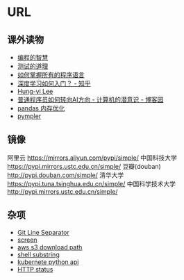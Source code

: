 # URL
## 课外读物
- [编程的智慧](http://www.yinwang.org/blog-cn/2015/11/21/programming-philosophy)
- [测试的道理](http://www.yinwang.org/blog-cn/2016/09/14/tests)
- [如何掌握所有的程序语言](http://www.yinwang.org/blog-cn/2017/07/06/master-pl)
- [深度学习如何入门？ - 知乎](https://www.zhihu.com/question/26006703)
- [Hung-yi Lee](http://speech.ee.ntu.edu.tw/~tlkagk/courses.html)
- [普通程序员如何转向AI方向 - 计算机的潜意识 - 博客园](https://www.cnblogs.com/subconscious/p/6240151.html)
- [pandas 内存优化](https://zhuanlan.zhihu.com/p/28531346)
- [pympler](https://pythonhosted.org/Pympler/)

## 镜像
阿里云 https://mirrors.aliyun.com/pypi/simple/
中国科技大学 https://pypi.mirrors.ustc.edu.cn/simple/
豆瓣(douban) http://pypi.douban.com/simple/
清华大学 https://pypi.tuna.tsinghua.edu.cn/simple/
中国科学技术大学 http://pypi.mirrors.ustc.edu.cn/simple/

## 杂项
- [Git Line Separator](https://www.cylindric.net/git/force-lf)
- [screen](https://linuxize.com/post/how-to-use-linux-screen/)
- [aws s3 download path](https://stackoverflow.com/questions/31918960/boto3-to-download-all-files-from-a-s3-bucket/56267603#56267603)
- [shell substring](https://www.jb51.net/article/56563.htm)
- [kubernete python api](https://github.com/kubernetes-client/python)
- [HTTP status](https://developer.mozilla.org/en-US/docs/Web/HTTP/Status)

